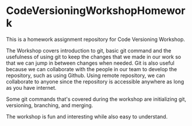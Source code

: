 # CodeVersioningWorkshopHomework

This is a homework assignment repository for Code Versioning Workshop.

The Workshop covers introduction to git, basic git command and the usefulness of using git to keep the changes that we made in our work so that we can jump in between changes when needed.
Git is also useful because we can collaborate with the people in our team to develop the repository, such as using Github. Using remote repository, we can collaborate to anyone since the repository is accessible anywhere as long as you have internet.

Some git commands that's covered during the workshop are initializing git, versioning, branching, and merging. 

The workshop is fun and interesting while also easy to understand.
